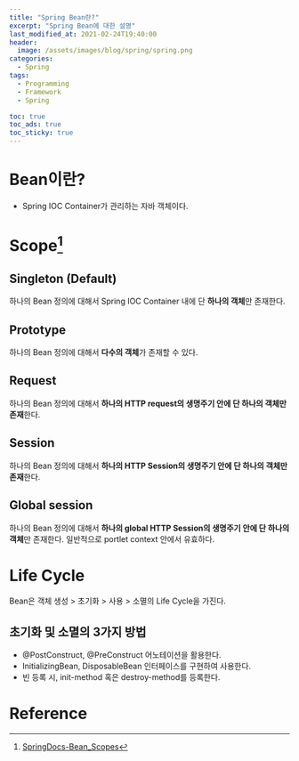 ```yaml
---
title: "Spring Bean란?"
excerpt: "Spring Bean에 대한 설명"
last_modified_at: 2021-02-24T19:40:00
header:
  image: /assets/images/blog/spring/spring.png
categories:
  - Spring
tags:
  - Programming
  - Framework
  - Spring

toc: true
toc_ads: true
toc_sticky: true
---
```

# Bean이란?
- Spring IOC Container가 관리하는 자바 객체이다.

# Scope[^Scope]
## Singleton (Default)
하나의 Bean 정의에 대해서 Spring IOC Container 내에 단 <b>하나의 객체</b>만 존재한다.
## Prototype
하나의 Bean 정의에 대해서 <b>다수의 객체</b>가 존재할 수 있다.
## Request
하나의 Bean 정의에 대해서 <b>하나의 HTTP request의 생명주기 안에 단 하나의 객체만 존재</b>한다.
## Session
하나의 Bean 정의에 대해서 <b>하나의 HTTP Session의 생명주기 안에 단 하나의 객체만 존재</b>한다.
## Global session
하나의 Bean 정의에 대해서 <b>하나의 global HTTP Session의 생명주기 안에 단 하나의 객체</b>만 존재한다. 일반적으로 portlet context 안에서 유효하다.

# Life Cycle
Bean은 객체 생성 > 초기화 > 사용 > 소멸의 Life Cycle을 가진다.

## 초기화 및 소멸의 3가지 방법
- @PostConstruct, @PreConstruct 어노테이션을 활용한다.
- InitializingBean, DisposableBean 인터페이스를 구현하여 사용한다.
- 빈 등록 시, init-method 혹은 destroy-method를 등록한다.

# Reference
[^Scope]: [SpringDocs-Bean_Scopes](https://docs.spring.io/spring-framework/docs/5.0.0.M5/spring-framework-reference/html/beans.html#beans-factory-scopes)